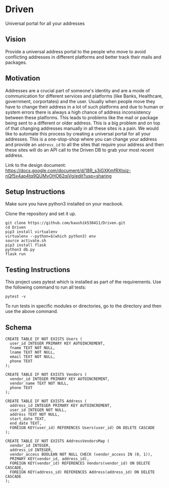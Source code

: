 # Driven
Universal portal for all your addresses

## Vision 
Provide a universal address portal to the people who move to avoid conflicting addresses in different platforms and better track their mails and packages.
## Motivation 
Addresses are a crucial part of someone's identity and are a mode of communication for different services and platforms (like Banks, Healthcare, government, corportates) and the user. Usually when people move they have to change their address in a lot of such platforms and due to human or system errors there is always a high chance of address inconsistency between these platforms. This leads to problems like the mail or package being sent to a different or older address. This is a big problem and on top of that changing addresses manually in all these sites is a pain. We would like to automate this process by creating a universal portal for all your addresses. This is a one-stop-shop where you can change your address and provide an `address_id` to all the sites that require your address and then these sites will do an API call to the Driven DB to grab your most recent address.

Link to the design document: https://docs.google.com/document/d/18R_s3iGXKmfRXtoiz-nQf5x4ap4tq9QUMvOHO62qjVg/edit?usp=sharing

## Setup Instructions
Make sure you have python3 installed on your macbook.

Clone the repository and set it up. 
```
git clone https://github.com/kaushik530411/Driven.git
cd Driven
pip3 install virtualenv
virtualenv --python=$(which python3) env
source activate.sh
pip3 install flask
python3 db.py
flask run
```

## Testing Instructions
This project uses pytest which is installed as part of the requirements. Use the following command to run all tests:
```
pytest -v
```

To run tests in specific modules or directories, go to the directory and then use the above command.

## Schema
```
CREATE TABLE IF NOT EXISTS Users (
  user_id INTEGER PRIMARY KEY AUTOINCREMENT,
  fname TEXT NOT NULL,
  lname TEXT NOT NULL,
  email TEXT NOT NULL,
  phone TEXT
);

CREATE TABLE IF NOT EXISTS Vendors (
  vendor_id INTEGER PRIMARY KEY AUTOINCREMENT,
  vendor_name TEXT NOT NULL,
  phone TEXT
);

CREATE TABLE IF NOT EXISTS Address (
  address_id INTEGER PRIMARY KEY AUTOINCREMENT,
  user_id INTEGER NOT NULL,
  address TEXT NOT NULL,
  start_date TEXT,
  end_date TEXT,
  FOREIGN KEY(user_id) REFERENCES Users(user_id) ON DELETE CASCADE
);

CREATE TABLE IF NOT EXISTS AddressVendorsMap (
  vendor_id INTEGER,
  address_id INTEGER,
  vendor_access BOOLEAN NOT NULL CHECK (vendor_access IN (0, 1)),
  PRIMARY KEY(vendor_id, address_id),
  FOREIGN KEY(vendor_id) REFERENCES Vendors(vendor_id) ON DELETE CASCADE,
  FOREIGN KEY(address_id) REFERENCES Address(address_id) ON DELETE CASCADE
);
```
